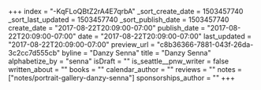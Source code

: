 +++
index = "-KqFLoQBtZ2rA4E7qrbA"
_sort_create_date = 1503457740
_sort_last_updated = 1503457740
_sort_publish_date = 1503457740
create_date = "2017-08-22T20:09:00-07:00"
publish_date = "2017-08-22T20:09:00-07:00"
date = "2017-08-22T20:09:00-07:00"
last_updated = "2017-08-22T20:09:00-07:00"
preview_url = "c8b36366-7881-043f-26da-3c2cc7d555cb"
byline = "Danzy Senna"
title = "Danzy Senna"
alphabetize_by = "senna"
isDraft = ""
is_seattle__pnw_writer = false
written_about = ""
books = ""
calendar_author = ""
reviews = ""
notes = ["notes/portrait-gallery-danzy-senna"]
sponsorships_author = ""
+++
